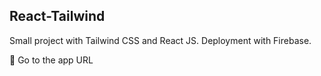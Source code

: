 ## React-Tailwind

Small project with Tailwind CSS  and React JS.
Deployment with Firebase.

:link: Go to the app URL 
